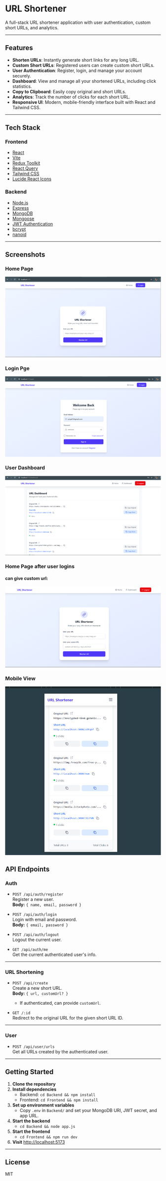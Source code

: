 # URL Shortener

A full-stack URL shortener application with user authentication, custom short URLs, and analytics.

---

## Features

- **Shorten URLs**: Instantly generate short links for any long URL.
- **Custom Short URLs**: Registered users can create custom short URLs.
- **User Authentication**: Register, login, and manage your account securely.
- **Dashboard**: View and manage all your shortened URLs, including click statistics.
- **Copy to Clipboard**: Easily copy original and short URLs.
- **Analytics**: Track the number of clicks for each short URL.
- **Responsive UI**: Modern, mobile-friendly interface built with React and Tailwind CSS.

---

## Tech Stack

### Frontend

- [React](https://react.dev/)
- [Vite](https://vitejs.dev/)
- [Redux Toolkit](https://redux-toolkit.js.org/)
- [React Query](https://tanstack.com/query/latest)
- [Tailwind CSS](https://tailwindcss.com/)
- [Lucide React Icons](https://lucide.dev/)

### Backend

- [Node.js](https://nodejs.org/)
- [Express](https://expressjs.com/)
- [MongoDB](https://www.mongodb.com/)
- [Mongoose](https://mongoosejs.com/)
- [JWT Authentication](https://jwt.io/)
- [bcrypt](https://www.npmjs.com/package/bcrypt)
- [nanoid](https://github.com/ai/nanoid)

---

## Screenshots

### Home Page

![App Screenshot](Screenshot%202025-08-26%20171548.png)

### Login Pge

![App Screenshot](Screenshot%202025-08-26%20171634.png)

### User Dashboard

![App Screenshot](Screenshot%202025-08-26%20171653.png)

### Home Page after user logins

#### can give custom url:

![App Screenshot](Screenshot%202025-08-26%20171710.png)

### Mobile View

![App Screenshot](Screenshot%202025-08-26%20171758.png)

## API Endpoints

### Auth

- `POST /api/auth/register`  
  Register a new user.  
  **Body:** `{ name, email, password }`

- `POST /api/auth/login`  
  Login with email and password.  
  **Body:** `{ email, password }`

- `POST /api/auth/logout`  
  Logout the current user.

- `GET /api/auth/me`  
  Get the current authenticated user's info.

---

### URL Shortening

- `POST /api/create`  
  Create a new short URL.  
  **Body:** `{ url, customUrl? }`  
  - If authenticated, can provide `customUrl`.

- `GET /:id`  
  Redirect to the original URL for the given short URL ID.

---

### User

- `POST /api/user/urls`  
  Get all URLs created by the authenticated user.

---

## Getting Started

1. **Clone the repository**
2. **Install dependencies**  
   - Backend: `cd Backend && npm install`
   - Frontend: `cd Frontend && npm install`
3. **Set up environment variables**  
   - Copy `.env` in `Backend/` and set your MongoDB URI, JWT secret, and app URL.
4. **Start the backend**  
   - `cd Backend && node app.js`
5. **Start the frontend**  
   - `cd Frontend && npm run dev`
6. **Visit** [http://localhost:5173](http://localhost:5173)

---

## License

MIT
